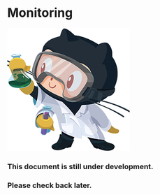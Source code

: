 Monitoring
==========

![](media/6afe0fa58fc08288fb1b03c6b5eb0813.png)

### This document is still under development.

### Please check back later.
